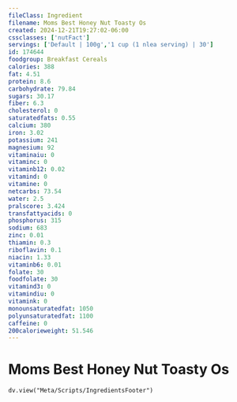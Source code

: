 ```yaml
---
fileClass: Ingredient
filename: Moms Best Honey Nut Toasty Os
created: 2024-12-21T19:27:02-06:00
cssclasses: ['nutFact']
servings: ['Default | 100g','1 cup (1 nlea serving) | 30']
id: 174644
foodgroup: Breakfast Cereals
calories: 388
fat: 4.51
protein: 8.6
carbohydrate: 79.84
sugars: 30.17
fiber: 6.3
cholesterol: 0
saturatedfats: 0.55
calcium: 380
iron: 3.02
potassium: 241
magnesium: 92
vitaminaiu: 0
vitaminc: 0
vitaminb12: 0.02
vitamind: 0
vitamine: 0
netcarbs: 73.54
water: 2.5
pralscore: 3.424
transfattyacids: 0
phosphorus: 315
sodium: 683
zinc: 0.01
thiamin: 0.3
riboflavin: 0.1
niacin: 1.33
vitaminb6: 0.01
folate: 30
foodfolate: 30
vitamind3: 0
vitamindiu: 0
vitamink: 0
monounsaturatedfat: 1050
polyunsaturatedfat: 1100
caffeine: 0
200calorieweight: 51.546
---
```


# Moms Best Honey Nut Toasty Os

```dataviewjs
dv.view("Meta/Scripts/IngredientsFooter")
```
